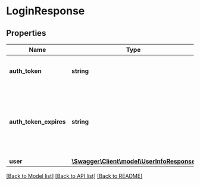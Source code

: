 # LoginResponse

## Properties
Name | Type | Description | Notes
------------ | ------------- | ------------- | -------------
**auth_token** | **string** | A token that identifies and authenticates the user. | [optional] 
**auth_token_expires** | **string** | A timestamp in YYYY-MM-DD HH:MM:SS format stating when the authToken expires. | [optional] 
**user** | [**\Swagger\Client\model\UserInfoResponse**](UserInfoResponse.md) |  | [optional] 

[[Back to Model list]](../../README.md#documentation-for-models) [[Back to API list]](../../README.md#documentation-for-api-endpoints) [[Back to README]](../../README.md)

